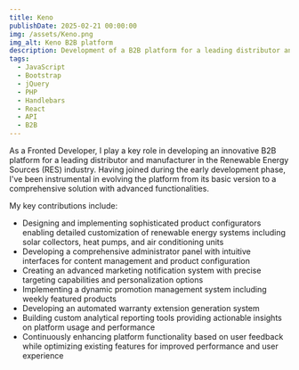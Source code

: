 ```yaml
---
title: Keno
publishDate: 2025-02-21 00:00:00
img: /assets/Keno.png
img_alt: Keno B2B platform
description: Development of a B2B platform for a leading distributor and manufacturer in the RES industry
tags:
  - JavaScript
  - Bootstrap
  - jQuery
  - PHP
  - Handlebars
  - React
  - API
  - B2B
---
```


As a Fronted Developer, I play a key role in developing an innovative B2B platform for a leading distributor and manufacturer in the Renewable Energy Sources (RES) industry. Having joined during the early development phase, I've been instrumental in evolving the platform from its basic version to a comprehensive solution with advanced functionalities.

My key contributions include:

- Designing and implementing sophisticated product configurators enabling detailed customization of renewable energy systems including solar collectors, heat pumps, and air conditioning units
- Developing a comprehensive administrator panel with intuitive interfaces for content management and product configuration
- Creating an advanced marketing notification system with precise targeting capabilities and personalization options
- Implementing a dynamic promotion management system including weekly featured products
- Developing an automated warranty extension generation system
- Building custom analytical reporting tools providing actionable insights on platform usage and performance
- Continuously enhancing platform functionality based on user feedback while optimizing existing features for improved performance and user experience
